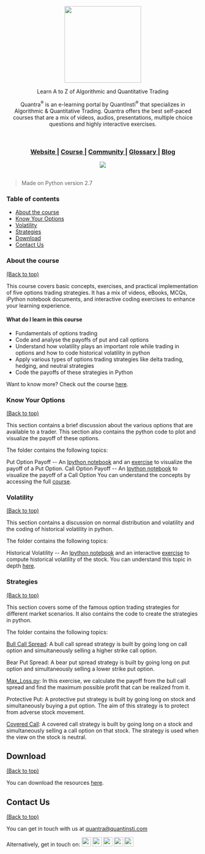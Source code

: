 
<p align="center">
  <img align="center" width="200" src="https://quantra.quantinsti.com/images/img_logo.svg">
</p>
<p align="center">Learn A to Z of Algorithmic and Quantitative Trading</p>
<p align="center">Quantra<sup>&reg;</sup> is an e-learning portal by QuantInsti<sup>&reg;</sup> that specializes in Algorithmic &amp; Quantitative Trading. Quantra offers the best self-paced courses that are a mix of videos, audios, presentations, multiple choice questions and highly interactive exercises.</p>

<br>

<div align="center">
  <h3>
    <a href="https://quantra.quantinsti.com/">
      Website
    </a>
    <span> | </span>
    <a href="https://quantra.quantinsti.com/course/options-trading-strategies-python-basic">
      Course
    </a>
       <span> | </span>
    <a href="https://quantra.quantinsti.com/community">
      Community
    </a>
    <span> | </span>
    <a href="https://quantra.quantinsti.com/glossary">
      Glossary
    </a>
    <span> | </span>
    <a href="https://www.quantinsti.com/blog/">
      Blog
    </a>
  </h3>
</div>
<div align="center">
  <img align="center" src="https://user-images.githubusercontent.com/16116886/41021653-d0211fa8-6984-11e8-841d-b1cd6058dd12.png">
</div>

<br/>

> Made on Python version 2.7

### Table of contents
 -   [About the course](#about-the-course)
 -   [Know Your Options](#know-your-options)
 -   [Volatility](#volatility)
 -   [Strategies](#strategies)
 -   [Download](#download)
 -   [Contact Us](#contact-us)
 
### About the course
[(Back to top)](#table-of-contents)

This course covers basic concepts, exercises, and practical implementation of five options trading strategies. It has a mix of videos, eBooks, MCQs, iPython notebook documents, and interactive coding exercises to enhance your learning experience.

#### What do I learn in this course
-   Fundamentals of options trading
-   Code and analyse the payoffs of put and call options
-   Understand how volatility plays an important role while trading in options and how to code historical volatility in python
-   Apply various types of options trading strategies like delta trading, hedging, and neutral strategies
-   Code the payoffs of these strategies in Python

Want to know more? Check out the course [here](https://quantra.quantinsti.com/course/options-trading-strategies-python-basic).

###  Know Your Options
[(Back to top)](#table-of-contents)

This section contains a brief discussion about the various options that are available to a trader. This section also contains the python code to plot and visualize the payoff of these options.

The folder contains the following topics:

Put Option Payoff -- An [Ipython notebook](https://quantra.quantinsti.com/startCourseDetails?cid=57&section_no=1&unit_no=8) and an [exercise](https://quantra.quantinsti.com/startCourseDetails?cid=57&section_no=1&unit_no=9) to visualize the payoff of a Put Option.
Call Option Payoff -- An [Ipython notebook](https://quantra.quantinsti.com/startCourseDetails?cid=57&section_no=1&unit_no=13) to visualize the payoff of a Call Option
You can understand the concepts by accessing the full [course](https://quantra.quantinsti.com/course/options-trading-strategies-python-basic).

### Volatility
[(Back to top)](#table-of-contents)

This section contains a discussion on normal distribution and volatility and the coding of historical volatility in python.

The folder contains the following topics:

Historical Volatility -- An [Ipython notebook](https://quantra.quantinsti.com/startCourseDetails?cid=57&section_no=3&unit_no=8) and an interactive [exercise](https://quantra.quantinsti.com/startCourseDetails?cid=57&section_no=3&unit_no=9) to compute historical volatility of the stock.
You can understand this topic in depth [here](https://quantra.quantinsti.com/course/options-trading-strategies-python-basic).

###  Strategies
[(Back to top)](#table-of-contents)

This section covers some of the famous option trading strategies for different market scenarios. It also contains the code to create the strategies in python.

The folder contains the following topics:

[Bull Call Spread](https://quantra.quantinsti.com/startCourseDetails?cid=57&section_no=4&unit_no=5): A bull call spread strategy is built by going long on call option and simultaneously selling a higher strike call option.

Bear Put Spread: A bear put spread strategy is built by going long on put option and simultaneously selling a lower strike put option.

[Max_Loss.py](https://quantra.quantinsti.com/startCourseDetails?cid=57&section_no=4&unit_no=8): In this exercise, we calculate the payoff from the bull call spread and find the maximum possible profit that can be realized from it.

Protective Put: A protective put strategy is built by going long on stock and simultaneously buying a put option. The aim of this strategy is to protect from adverse stock movement.

[Covered Call](https://quantra.quantinsti.com/startCourseDetails?cid=57&section_no=4&unit_no=13): A covered call strategy is built by going long on a stock and simultaneously selling a call option on that stock. The strategy is used when the view on the stock is neutral.


## Download
[(Back to top)](#table-of-contents)

You can download the resources [here](https://quantra.quantinsti.com/startCourseDetails?cid=57&section_no=5&unit_no=2).

## Contact Us
[(Back to top)](#table-of-contents)

You can get in touch with us at [quantra@quantinsti.com](mailto:quantra@quantinsti.com)

<span>Alternatively, get in touch on: </span> <a href="https://www.facebook.com/quantinsti"><img width="24" src="https://user-images.githubusercontent.com/16116886/40958262-42153650-68b6-11e8-860e-d79237a89247.png"/></a>	<a href="https://twitter.com/quantinsti/"><img width="24" src="https://user-images.githubusercontent.com/16116886/40958261-41ee1d0e-68b6-11e8-8d65-c07c52758aee.png"/></a>	<a href="https://www.linkedin.com/company/quantinsti"><img width="24" src="https://user-images.githubusercontent.com/16116886/40958260-41c596a4-68b6-11e8-9bef-1420ea381b26.png"/></a>	<a href="https://plus.google.com/110772715968756646442/"><img width="24" src="https://user-images.githubusercontent.com/16116886/40958259-419ddd1c-68b6-11e8-94eb-306ff4f6d104.png"/></a>	<a href="https://www.youtube.com/user/quantinsti"><img width="24" src="https://user-images.githubusercontent.com/16116886/40958257-415647ea-68b6-11e8-892d-8a1425e79e58.png"/></a>
